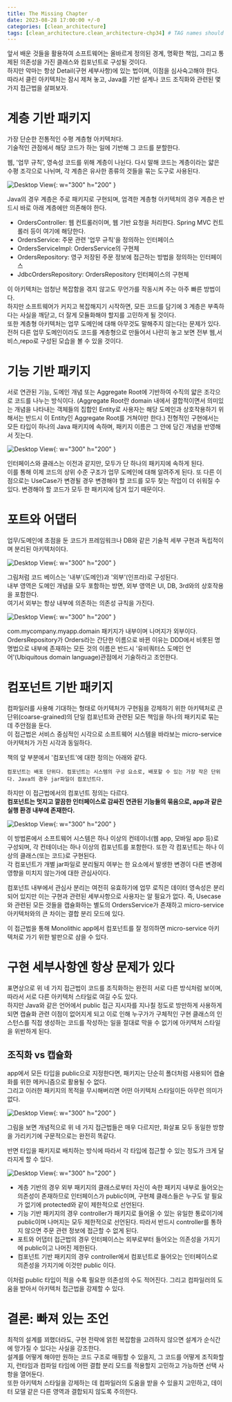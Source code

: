 ```yaml
---
title: The Missing Chapter
date: 2023-08-28 17:00:00 +/-0
categories: [clean_architecture]
tags: [clean_architecture.clean_architecture-chp34] # TAG names should always be lowercase
---
```


앞서 배운 것들을 활용하여 소프트웨어는 올바르게 정의된 경계, 명확한 책임, 그리고 통제된 의존성을 가진 클래스와 컴포넌트로 구성될 것이다.  
하지만 악마는 항상 Detail(구현 세부사항)에 있는 법이며, 이점을 심사숙고해야 한다.
따라서 클린 아키텍처는 잠시 제쳐 놓고, Java를 기반 설계나 코드 조직화와 관련된 몇 가지 접근법을 살펴보자.

# 계층 기반 패키지

가장 단순한 전통적인 수평 계층형 아키텍처다.  
기술적인 관점에서 해당 코드가 하는 일에 기반해 그 코드를 분할한다.

웹, '업무 규칙', 영속성 코드를 위해 계층이 나뉜다. 다시 말해 코드는 계층이라는 얇은 수평 조각으로 나뉘며, 각 계층은 유사한 종류의 것들을 묶는 도구로 사용된다.

![Desktop View](../../){: w="300" h="200" }

Java의 경우 계층은 주로 패키지로 구현되며, 엄격한 계층형 아키텍처의 경우 계층은 반드시 바로 아래 계층에만 의존해야 한다.

- OrdersController: 웹 컨트롤러이며, 웹 기반 요청을 처리한다. Spring MVC 컨트롤러 등이 여기에 해당한다.
- OrdersService: 주문 관련 '업무 규칙'을 정의하는 인터페이스
- OrdersServiceImpl: OrdersService의 구현체
- OrdersRepository: 영구 저장된 주문 정보에 접근하는 방법을 정의하는 인터페이스
- JdbcOrdersRepository: OrdersRepository 인터페이스의 구현체

이 아키텍처는 엄청난 복잡함을 겪지 않고도 무언가를 작동시켜 주는 아주 빠른 방법이다.  
하지만 소프트웨어가 커지고 복잡해지기 시작하면, 모든 코드를 담기에 3 계층은 부족하다는 사실을 깨닫고, 더 잘게 모듈화해야 할지를 고민하게 될 것이다.  
또한 계층형 아키텍처는 업무 도메인에 대해 아무것도 말해주지 않는다는 문제가 있다. 전허 다른 업무 도메인이라도 코드를 계층형으로 만들어서 나란히 놓고 보면 전부 웹,서비스,repo로 구성된 모습을 볼 수 있을 것이다.

# 기능 기반 패키지

서로 연관된 기능, 도메인 개념 또는 Aggregate Root에 기반하여 수직의 얇은 조각으로 코드를 나누는 방식이다.
(Aggregate Root란 domain 내에서 결합적이면서 의미있는 개념을 나타내는 객체들의 집합인 Entity로 사용자는 해당 도메인과 상호작용하기 위해서는 반드시 이 Entity인 Aggregate Root를 거쳐야만 한다.)
전형적인 구현에서는 모든 타입이 하나의 Java 패키지에 속하며, 패키지 이름은 그 안에 담긴 개념을 반영해서 짓는다.

![Desktop View](../../){: w="300" h="200" }

인터페이스와 클래스는 이전과 같지만, 모두가 단 하나의 패키지에 속하게 된다.  
이를 통해 이제 코드의 상위 수준 구조가 업무 도메인에 대해 알려주게 된다. 또 다른 이점으로는 UseCase가 변경될 경우 변경해야 할 코드를 모두 찾는 작업이 더 쉬워질 수 있다. 변경해야 할 코드가 모두 한 패키지에 담겨 있기 때문이다.

# 포트와 어댑터

업무/도메인에 초점을 둔 코드가 프레임워크나 DB와 같은 기술적 세부 구현과 독립적이며 분리된 아키텍처이다.

![Desktop View](../../){: w="300" h="200" }

그림처럼 코드 베이스는 '내부'(도메인)과 '외부'(인프라)로 구성된다.  
내부 영역은 도메인 개념을 모두 포함하는 방면, 외부 영역은 UI, DB, 3rd와의 상호작용을 포함한다.  
여기서 외부는 항상 내부에 의존하는 의존성 규칙을 가진다.

![Desktop View](../../){: w="300" h="200" }

com.mycompany.myapp.domain 패키지가 내부이며 나머지가 외부이다.  
OrdersRepository가 Orders라는 간단한 이름으로 바뀐 이유는 DDD에서 비롯된 명명법으로 내부에 존재하는 모든 것의 이름은 반드시 '유비쿼터스 도메인 언어'(Ubiquitous domain language)관점에서 기술하라고 조언한다.

# 컴포넌트 기반 패키지

컴파일러를 사용해 기대하는 형태로 아키텍처가 구현됨을 강제하기 위한 아키텍처로 큰 단위(coarse-grained)의 단일 컴포넌트와 관련된 모든 책임을 하나의 패키지로 묶는데 주안점을 둔다.  
이 접근법은 서비스 중심적인 시각으로 소프트웨어 시스템을 바라보는 micro-service 아키텍처가 가진 시각과 동일하다.

책의 앞 부분에서 '컴포넌트'에 대한 정의는 아래와 같다.

```
컴포넌트는 배포 단위다. 컴포넌트는 시스템의 구성 요소로, 배포할 수 있는 가장 작은 단위다. Java의 경우 jar파일이 컴포넌트다.
```

하지만 이 접근법에서의 컴포넌트 정의는 다르다.  
**컴포넌트는 멋지고 깔끔한 인터페이스로 감싸진 연관된 기능들의 묶음으로, app과 같은 실행 환경 내부에 존재한다.**

![Desktop View](../../){: w="300" h="200" }

이 방법론에서 소프트웨어 시스템은 하나 이상의 컨테이너(웹 app, 모바일 app 등)로 구성되며, 각 컨테이너는 하나 이상의 컴포넌트를 포함한다. 또한 각 컴포넌트는 하나 이상의 클래스(또는 코드)로 구현된다.  
각 컴포넌트가 개별 jar파일로 분리될지 여부는 한 요소에서 발생한 변경이 다른 변경에 영향을 미치지 않는가에 대한 관심사이다.

컴포넌트 내부에서 관심사 분리는 여전히 유효하기에 업무 로직은 데이터 영속성은 분리되어 있지만 이는 구현과 관련된 세부사항으로 사용자는 알 필요가 없다. 즉, Usecase와 관련된 모든 것들을 캡슐화하는 별도의 OrdersService가 존재하고 micro-service 아키텍처와의 큰 차이는 결합 분리 모드에 있다.

이 접근법을 통해 Monolithic app에서 컴포넌트를 잘 정의하면 micro-service 아키텍처로 가기 위한 발판으로 삼을 수 있다.

# 구현 세부사항엔 항상 문제가 있다

표면상으로 위 네 가지 접근법이 코드를 조직화하는 완전히 서로 다른 방식처럼 보이며, 따라서 서로 다른 아키텍처 스타일로 여길 수도 있다.  
하지만 Java와 같은 언어에서 public 접근 지시자를 지나칠 정도로 방만하게 사용하게 되면 캡슐화 관련 이점이 없어지게 되고 이로 인해 누구가가 구체적인 구현 클래스의 인스턴스를 직접 생성하는 코드를 작성하는 일을 절대로 막을 수 없기에 아키텍처 스타일을 위반하게 된다.

## 조직화 vs 캡슐화

app에서 모든 타입을 public으로 지정한다면, 패키지는 단순히 폴더처럼 사용되어 캡슐화를 위한 메커니즘으로 활용될 수 없다.  
그리고 이러한 패키지의 목적을 무시해버리면 어떤 아키텍처 스타일이든 아무런 의미가 없다.

![Desktop View](../../){: w="300" h="200" }

그림을 보면 개념적으로 위 네 가지 접근법들은 매우 다르지만, 화살표 모두 동일한 방향을 가리키기에 구문적으로는 완전히 똑같다.

반면 타입을 패키지로 배치하는 방식에 따라서 각 타입에 접근할 수 있는 정도가 크게 달라지게 할 수 있다.

![Desktop View](../../){: w="300" h="200" }

- 계층 기반의 경우 외부 패키지의 클래스로부터 자신이 속한 패키지 내부로 들어오는 의존성이 존재하므로 인터페이스가 public이며, 구현체 클래스들은 누구도 알 필요가 없기에 protected와 같이 제한적으로 선언된다.
- 기능 기반 패키지의 경우 controller가 패키지로 들어올 수 있는 유일한 통로이기에 public이며 나머지는 모두 제한적으로 선언된다.
  따라서 반드시 controller를 통하지 않으면 주문 관련 정보에 접근할 수 없게 된다.
- 포트와 어댑터 접근법의 경우 인터페이스는 외부로부터 들어오는 의존성을 가지기에 public이고 나머진 제한된다.
- 컴포넌트 기반 패키지의 경우 controller에서 컴포넌트로 들어오는 인터페이스로 의존성을 가지기에 이것만 public 이다.

이처럼 public 타입이 적을 수록 필요한 의존성의 수도 적어진다. 그리고 컴파일러의 도움을 받아서 아키텍처 접근법을 강제할 수 있다.

# 결론: 빠져 있는 조언

최적의 설계를 꾀했더라도, 구현 전략에 얽힌 복잡함을 고려하지 않으면 설계가 순식간에 망가질 수 있다는 사실을 강조한다.  
설계를 어떻게 해야만 원하는 코드 구조로 매핑할 수 있을지, 그 코드를 어떻게 조직화할지, 런타임과 컴파일 타임에 어떤 결합 분리 모드를 적용할지 고민하고 가능하면 선택 사항을 열어둔다.  
또한 아키텍처 스타일을 강제하는 데 컴파일러의 도움을 받을 수 있을지 고민하고, 데이터 모델 같은 다른 영역과 결합되지 않도록 주의한다.
